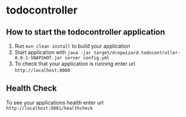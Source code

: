 # todocontroller

How to start the todocontroller application
---

1. Run `mvn clean install` to build your application
1. Start application with `java -jar target/dropwizard.todocontroller-0.0.1-SNAPSHOT.jar server config.yml`
1. To check that your application is running enter url `http://localhost:8080`

Health Check
---

To see your applications health enter url `http://localhost:8081/healthcheck`
